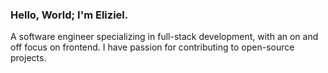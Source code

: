 <h3>Hello, World; I'm Eliziel.</h3>
<p>A software engineer specializing in full-stack development, with an on and off focus on frontend. I have passion for contributing to open-source projects.
</p>
